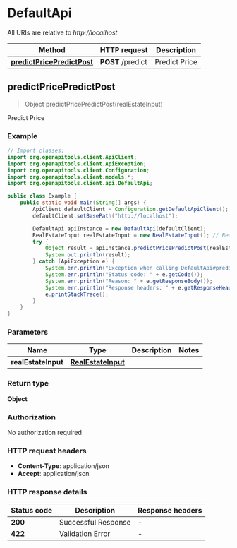 # DefaultApi

All URIs are relative to *http://localhost*

| Method | HTTP request | Description |
|------------- | ------------- | -------------|
| [**predictPricePredictPost**](DefaultApi.md#predictPricePredictPost) | **POST** /predict | Predict Price |



## predictPricePredictPost

> Object predictPricePredictPost(realEstateInput)

Predict Price

### Example

```java
// Import classes:
import org.openapitools.client.ApiClient;
import org.openapitools.client.ApiException;
import org.openapitools.client.Configuration;
import org.openapitools.client.models.*;
import org.openapitools.client.api.DefaultApi;

public class Example {
    public static void main(String[] args) {
        ApiClient defaultClient = Configuration.getDefaultApiClient();
        defaultClient.setBasePath("http://localhost");

        DefaultApi apiInstance = new DefaultApi(defaultClient);
        RealEstateInput realEstateInput = new RealEstateInput(); // RealEstateInput | 
        try {
            Object result = apiInstance.predictPricePredictPost(realEstateInput);
            System.out.println(result);
        } catch (ApiException e) {
            System.err.println("Exception when calling DefaultApi#predictPricePredictPost");
            System.err.println("Status code: " + e.getCode());
            System.err.println("Reason: " + e.getResponseBody());
            System.err.println("Response headers: " + e.getResponseHeaders());
            e.printStackTrace();
        }
    }
}
```

### Parameters


| Name | Type | Description  | Notes |
|------------- | ------------- | ------------- | -------------|
| **realEstateInput** | [**RealEstateInput**](RealEstateInput.md)|  | |

### Return type

**Object**

### Authorization

No authorization required

### HTTP request headers

- **Content-Type**: application/json
- **Accept**: application/json


### HTTP response details
| Status code | Description | Response headers |
|-------------|-------------|------------------|
| **200** | Successful Response |  -  |
| **422** | Validation Error |  -  |

